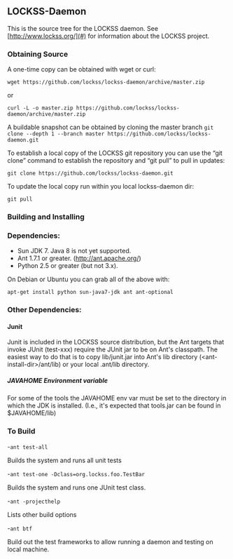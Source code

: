 ## LOCKSS-Daemon

This is the source tree for the LOCKSS daemon.
See [http://www.lockss.org/](#) for information about the LOCKSS project.

### Obtaining Source
A one-time copy can be obtained with wget or curl:

`wget https://github.com/lockss/lockss-daemon/archive/master.zip`

or

`curl -L -o master.zip https://github.com/lockss/lockss-daemon/archive/master.zip`

A buildable snapshot can be obtained by cloning the master branch
`git clone --depth 1 --branch master https://github.com/lockss/lockss-daemon.git`

To establish a local copy of the LOCKSS git repository you can
use the “git clone” command to establish the repository and “git pull” to pull in updates:

`git clone https://github.com/lockss/lockss-daemon.git`

To update the local copy run within you local lockss-daemon dir:

`git pull`

### Building and Installing

### Dependencies:
- Sun JDK 7.  Java 8 is not yet supported.
- Ant 1.7.1 or greater.  (http://ant.apache.org/)
- Python 2.5 or greater (but not 3.x).

On Debian or Ubuntu you can grab all of the above with:

`apt-get install python sun-java7-jdk ant ant-optional`

### Other Dependencies:

#### Junit
Junit is included in the LOCKSS source distribution, but the Ant targets that invoke JUnit (test-xxx) require the JUnit jar to be on Ant's classpath.  The easiest way to do that is to copy lib/junit.jar into Ant's lib directory (\<ant-install-dir\>/ant/lib) or your local .ant/lib directory.

##### JAVAHOME Environment variable
For some of the tools the JAVAHOME env var must be set to the directory in which the JDK is installed.  (I.e., it's expected that tools.jar can be found in $JAVAHOME/lib)

### To Build
-`ant test-all`

Builds the system and runs all unit tests

-`ant test-one -Dclass=org.lockss.foo.TestBar`

Builds the system and runs one JUnit test class.

-`ant -projecthelp`

Lists other build options

-`ant btf`

Build out the test frameworks to allow running a daemon and testing on local machine.
